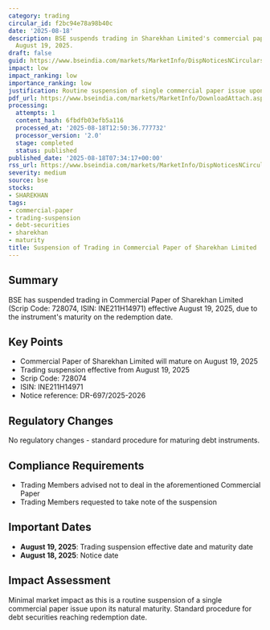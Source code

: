 ```yaml
---
category: trading
circular_id: f2bc94e78a98b40c
date: '2025-08-18'
description: BSE suspends trading in Sharekhan Limited's commercial paper maturing
  August 19, 2025.
draft: false
guid: https://www.bseindia.com/markets/MarketInfo/DispNoticesNCirculars.aspx?Noticeid={728DFCE5-533E-40E5-850D-8827331D246A}&noticeno=20250818-5&dt=08/18/2025&icount=5&totcount=30&flag=0
impact: low
impact_ranking: low
importance_ranking: low
justification: Routine suspension of single commercial paper issue upon maturity
pdf_url: https://www.bseindia.com/markets/MarketInfo/DownloadAttach.aspx?id=20250818-5&attachedId=
processing:
  attempts: 1
  content_hash: 6fbdfb03efb5a116
  processed_at: '2025-08-18T12:50:36.777732'
  processor_version: '2.0'
  stage: completed
  status: published
published_date: '2025-08-18T07:34:17+00:00'
rss_url: https://www.bseindia.com/markets/MarketInfo/DispNoticesNCirculars.aspx?Noticeid={728DFCE5-533E-40E5-850D-8827331D246A}&noticeno=20250818-5&dt=08/18/2025&icount=5&totcount=30&flag=0
severity: medium
source: bse
stocks:
- SHAREKHAN
tags:
- commercial-paper
- trading-suspension
- debt-securities
- sharekhan
- maturity
title: Suspension of Trading in Commercial Paper of Sharekhan Limited
---
```


## Summary

BSE has suspended trading in Commercial Paper of Sharekhan Limited (Scrip Code: 728074, ISIN: INE211H14971) effective August 19, 2025, due to the instrument's maturity on the redemption date.

## Key Points

- Commercial Paper of Sharekhan Limited will mature on August 19, 2025
- Trading suspension effective from August 19, 2025
- Scrip Code: 728074
- ISIN: INE211H14971
- Notice reference: DR-697/2025-2026

## Regulatory Changes

No regulatory changes - standard procedure for maturing debt instruments.

## Compliance Requirements

- Trading Members advised not to deal in the aforementioned Commercial Paper
- Trading Members requested to take note of the suspension

## Important Dates

- **August 19, 2025**: Trading suspension effective date and maturity date
- **August 18, 2025**: Notice date

## Impact Assessment

Minimal market impact as this is a routine suspension of a single commercial paper issue upon its natural maturity. Standard procedure for debt securities reaching redemption date.